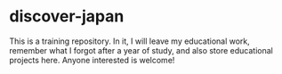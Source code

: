 # discover-japan
This is a training repository. In it, I will leave my educational work, remember what I forgot after a year of study, and also store educational projects here. Anyone interested is welcome!
